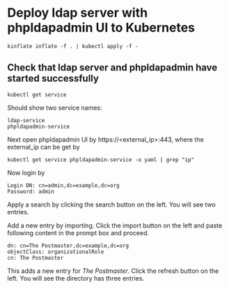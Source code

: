 # Deploy ldap server with phpldapadmin UI to Kubernetes

`kinflate inflate -f . | kubectl apply -f -`

## Check that ldap server and phpldapadmin have started successfully

`kubectl get service`

Should show two service names:

```
ldap-service
phpldapadmin-service
```

Next open phpldapadmin UI by https://<external_ip>:443, where the external_ip can be get by

`kubectl get service phpldapadmin-service -o yaml | grep "ip"`

Now login by

```
Login DN: cn=admin,dc=example,dc=org
Password: admin
```

Apply a search by clicking the search button on the left. You will see two entries.


Add a new entry by importing. Click the import button on the left and paste following content in the prompt box and proceed.

```
dn: cn=The Postmaster,dc=example,dc=org
objectClass: organizationalRole
cn: The Postmaster
```

This adds a new entry for _The Postmaster_. Click the refresh button on the left. You will see the directory has three entries.
